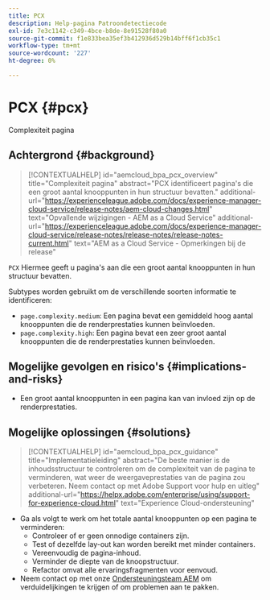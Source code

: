 ```yaml
---
title: PCX
description: Help-pagina Patroondetectiecode
exl-id: 7e3c1142-c349-4bce-b8de-8e91528f80a0
source-git-commit: f1e833bea35ef3b412936d529b14bff6f1cb35c1
workflow-type: tm+mt
source-wordcount: '227'
ht-degree: 0%

---
```


# PCX {#pcx}

Complexiteit pagina

## Achtergrond {#background}

>[!CONTEXTUALHELP]
>id="aemcloud_bpa_pcx_overview"
>title="Complexiteit pagina"
>abstract="PCX identificeert pagina&#39;s die een groot aantal knooppunten in hun structuur bevatten."
>additional-url="https://experienceleague.adobe.com/docs/experience-manager-cloud-service/release-notes/aem-cloud-changes.html" text="Opvallende wijzigingen - AEM as a Cloud Service"
>additional-url="https://experienceleague.adobe.com/docs/experience-manager-cloud-service/release-notes/release-notes/release-notes-current.html" text="AEM as a Cloud Service - Opmerkingen bij de release"

`PCX` Hiermee geeft u pagina&#39;s aan die een groot aantal knooppunten in hun structuur bevatten.

Subtypes worden gebruikt om de verschillende soorten informatie te identificeren:

* `page.complexity.medium`: Een pagina bevat een gemiddeld hoog aantal knooppunten die de renderprestaties kunnen beïnvloeden.
* `page.complexity.high`: Een pagina bevat een zeer groot aantal knooppunten die de renderprestaties kunnen beïnvloeden.

## Mogelijke gevolgen en risico&#39;s {#implications-and-risks}

* Een groot aantal knooppunten in een pagina kan van invloed zijn op de renderprestaties.

## Mogelijke oplossingen {#solutions}

>[!CONTEXTUALHELP]
>id="aemcloud_bpa_pcx_guidance"
>title="Implementatieleiding"
>abstract="De beste manier is de inhoudsstructuur te controleren om de complexiteit van de pagina te verminderen, wat weer de weergaveprestaties van de pagina zou verbeteren. Neem contact op met Adobe Support voor hulp en uitleg"
>additional-url="https://helpx.adobe.com/enterprise/using/support-for-experience-cloud.html" text="Experience Cloud-ondersteuning"

* Ga als volgt te werk om het totale aantal knooppunten op een pagina te verminderen:
   * Controleer of er geen onnodige containers zijn.
   * Test of dezelfde lay-out kan worden bereikt met minder containers.
   * Vereenvoudig de pagina-inhoud.
   * Verminder de diepte van de knoopstructuur.
   * Refactor omvat alle ervaringsfragmenten voor eenvoud.
* Neem contact op met onze [Ondersteuningsteam AEM](https://helpx.adobe.com/enterprise/using/support-for-experience-cloud.html) om verduidelijkingen te krijgen of om problemen aan te pakken.

